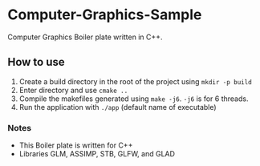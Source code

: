 # Computer-Graphics-Sample 

Computer Graphics Boiler plate written in C++.

## How to use

1. Create a build directory in the root of the project using `mkdir -p build`
2. Enter directory and use `cmake ..`
3. Compile the makefiles generated using `make -j6`. `-j6` is for 6 threads.
4. Run the application with `./app` (default name of executable)

### Notes

* This Boiler plate is written for C++
* Libraries GLM, ASSIMP, STB, GLFW, and GLAD
